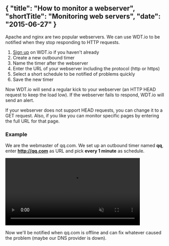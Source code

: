 {
  "title": "How to monitor a webserver",
  "shortTitle": "Monitoring web servers",
  "date": "2015-06-27"
}
---
Apache and nginx are two popular webservers. We can use WDT.io to be notified when they stop responding to HTTP requests.

1. [Sign up](https://wdt.io/signup) on WDT.io if you haven't already
2. Create a new outbound timer
3. Name the timer after the webserver
4. Enter the URL of your webserver including the protocol (http or https)
5. Select a short schedule to be notified of problems quickly
6. Save the new timer

Now WDT.io will send a regular kick to your webserver (an HTTP HEAD request to keep the load low). If the webserver fails to respond, WDT.io will send an alert.

If your webserver does not support HEAD requests, you can change it to a GET request. Also, if you like you can monitor specific pages by entering the full URL for that page.

### Example

We are the webmaster of qq.com. We set up an outbound timer named **qq**, enter **http://qq.com** as URL and pick **every 1 minute** as schedule.

<video width="420" src="https://s3-us-west-2.amazonaws.com/docs.wdt.io/website-monitor.mp4" controls muted></video>

Now we'll be notified when qq.com is offline and can fix whatever caused the problem (maybe our DNS provider is down).
